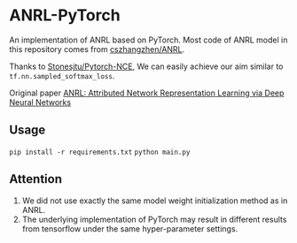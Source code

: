 # ANRL-PyTorch
An implementation of ANRL based on PyTorch. Most code of ANRL model in this repository comes from [cszhangzhen/ANRL](https://github.com/cszhangzhen/ANRL).

Thanks to [Stonesjtu/Pytorch-NCE](https://github.com/Stonesjtu/Pytorch-NCE), We can easily achieve our aim similar to `tf.nn.sampled_softmax_loss`.

Original paper [ANRL: Attributed Network Representation Learning via Deep Neural Networks](https://www.ijcai.org/Proceedings/2018/0438.pdf)

## Usage
`pip install -r requirements.txt`
`python main.py`

## Attention
1. We did not use exactly the same model weight initialization method as in ANRL.
2. The underlying implementation of PyTorch may result in different results from tensorflow under the same hyper-parameter settings.
